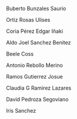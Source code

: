Buberto Bunzales Saurio

Ortiz Rosas Ulises

Coria Pérez Edgar Iñaki

Aldo Joel Sanchez Benitez

Beele Coss

Antonio  Rebollo Merino

Ramos Gutierrez Josue

Claudia G Ramirez Lazares

David Pedroza Segoviano


Iris Sanchez 
